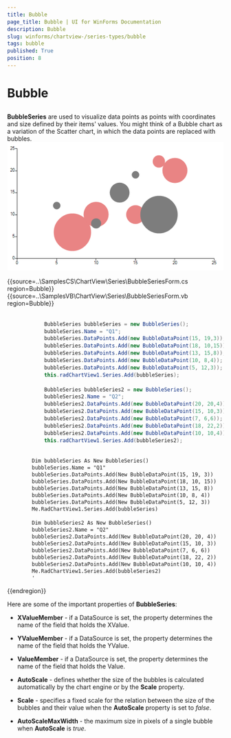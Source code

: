 ```yaml
---
title: Bubble
page_title: Bubble | UI for WinForms Documentation
description: Bubble
slug: winforms/chartview-/series-types/bubble
tags: bubble
published: True
position: 8
---
```


# Bubble



## 

__BubbleSeries__ are used to visualize data points as points with coordinates and size defined by their items' values. You might think of a Bubble chart as a variation of the Scatter chart, in which the data points are replaced with bubbles. 
![chartview-series-types-bubble 001](images/chartview-series-types-bubble001.png) 

 
{{source=..\SamplesCS\ChartView\Series\BubbleSeriesForm.cs region=Bubble}} 
{{source=..\SamplesVB\ChartView\Series\BubbleSeriesForm.vb region=Bubble}} 

````C#
            
            BubbleSeries bubbleSeries = new BubbleSeries();
            bubbleSeries.Name = "Q1";
            bubbleSeries.DataPoints.Add(new BubbleDataPoint(15, 19,3));
            bubbleSeries.DataPoints.Add(new BubbleDataPoint(18, 10,15));
            bubbleSeries.DataPoints.Add(new BubbleDataPoint(13, 15,8));
            bubbleSeries.DataPoints.Add(new BubbleDataPoint(10, 8,4));
            bubbleSeries.DataPoints.Add(new BubbleDataPoint(5, 12,3)); 
            this.radChartView1.Series.Add(bubbleSeries);
            
            BubbleSeries bubbleSeries2 = new BubbleSeries();
            bubbleSeries2.Name = "Q2";
            bubbleSeries2.DataPoints.Add(new BubbleDataPoint(20, 20,4));
            bubbleSeries2.DataPoints.Add(new BubbleDataPoint(15, 10,3));
            bubbleSeries2.DataPoints.Add(new BubbleDataPoint(7, 6,6));
            bubbleSeries2.DataPoints.Add(new BubbleDataPoint(18, 22,2));
            bubbleSeries2.DataPoints.Add(new BubbleDataPoint(10, 10,4));
            this.radChartView1.Series.Add(bubbleSeries2);
````
````VB.NET

        Dim bubbleSeries As New BubbleSeries()
        bubbleSeries.Name = "Q1"
        bubbleSeries.DataPoints.Add(New BubbleDataPoint(15, 19, 3))
        bubbleSeries.DataPoints.Add(New BubbleDataPoint(18, 10, 15))
        bubbleSeries.DataPoints.Add(New BubbleDataPoint(13, 15, 8))
        bubbleSeries.DataPoints.Add(New BubbleDataPoint(10, 8, 4))
        bubbleSeries.DataPoints.Add(New BubbleDataPoint(5, 12, 3))
        Me.RadChartView1.Series.Add(bubbleSeries)

        Dim bubbleSeries2 As New BubbleSeries()
        bubbleSeries2.Name = "Q2"
        bubbleSeries2.DataPoints.Add(New BubbleDataPoint(20, 20, 4))
        bubbleSeries2.DataPoints.Add(New BubbleDataPoint(15, 10, 3))
        bubbleSeries2.DataPoints.Add(New BubbleDataPoint(7, 6, 6))
        bubbleSeries2.DataPoints.Add(New BubbleDataPoint(18, 22, 2))
        bubbleSeries2.DataPoints.Add(New BubbleDataPoint(10, 10, 4))
        Me.RadChartView1.Series.Add(bubbleSeries2)
        '
````

{{endregion}} 

 
Here are some of the important properties of __BubbleSeries__:

* __XValueMember__ - if a DataSource is set, the property determines the name of the field that holds the XValue.
            

* __YValueMember__ - if a DataSource is set, the property determines the name of the field that holds the YValue.
            

* __ValueMember__ - if a DataSource is set, the property determines the name of the field that holds the Value.
            

* __AutoScale__ - defines whether the size of the bubbles is calculated automatically by the chart engine or by the __Scale__ property.
            

* __Scale__ - specifies a fixed scale for the relation between the size of the bubbles and their value when the __AutoScale__ property is set to *false*.
            

* __AutoScaleMaxWidth__ - the maximum size in pixels of a single bubble when __AutoScale__ is *true*.
            
